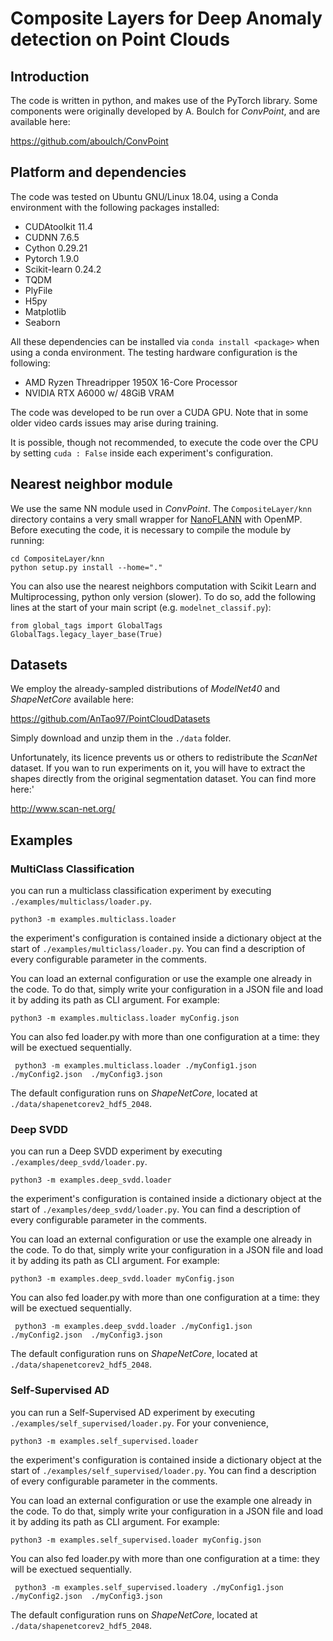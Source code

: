 # Composite Layers for Deep Anomaly detection on Point Clouds


## Introduction

The code is written in python, and makes use of the PyTorch library. Some components were originally
developed by A. Boulch for *ConvPoint*, and are available here:

https://github.com/aboulch/ConvPoint


## Platform and dependencies

The code was tested on Ubuntu GNU/Linux 18.04, using a Conda environment with the following packages installed:

- CUDAtoolkit 11.4
- CUDNN 7.6.5
- Cython 0.29.21
- Pytorch 1.9.0
- Scikit-learn 0.24.2
- TQDM 
- PlyFile
- H5py
- Matplotlib
- Seaborn

All these dependencies can be installed via `conda install <package>` when using a conda environment. The testing hardware configuration is the following:

- AMD Ryzen Threadripper 1950X 16-Core Processor
- NVIDIA RTX A6000 w/ 48GiB VRAM

The code was developed to be run over a CUDA GPU. Note that in some older video cards issues may arise during training.

It is possible, though not recommended, to execute
the code over the CPU by setting `cuda : False` inside each experiment's configuration. 

## Nearest neighbor module
We use the same NN module used in *ConvPoint*. 
The ```CompositeLayer/knn``` directory contains a very small wrapper for [NanoFLANN](https://github.com/jlblancoc/nanoflann) with OpenMP.
Before executing the code, it is necessary to compile the module by running:
```
cd CompositeLayer/knn
python setup.py install --home="."
```

You can also use the nearest neighbors computation with Scikit Learn and Multiprocessing, python only version (slower). To do so, add the following lines at the start of your main script (e.g. ```modelnet_classif.py```):
```
from global_tags import GlobalTags
GlobalTags.legacy_layer_base(True)
```


## Datasets

We employ the already-sampled distributions of *ModelNet40* and *ShapeNetCore* available here:

https://github.com/AnTao97/PointCloudDatasets

Simply download and unzip them in the `./data` folder.

Unfortunately, its licence prevents us or others to redistribute the *ScanNet* dataset. If you wan to run experiments on it, you will have to extract the shapes directly from the original segmentation dataset. You can find more here:'

http://www.scan-net.org/


## Examples

### MultiClass Classification

you can run a multiclass classification experiment by executing `./examples/multiclass/loader.py`.

`python3 -m examples.multiclass.loader `

the experiment's configuration is contained inside a dictionary object at the start of `./examples/multiclass/loader.py`.
You can find a description of every configurable parameter in the comments.

You can load an external configuration or use the example one already in the code. To do that, simply write your configuration in a JSON file and load it by adding its path as CLI argument. For example:

`python3 -m examples.multiclass.loader myConfig.json ` 

You can also fed loader.py with more than one configuration at a time: they will be exectued sequentially.

` python3 -m examples.multiclass.loader ./myConfig1.json ./myConfig2.json  ./myConfig3.json` 

The default configuration runs on *ShapeNetCore*, located at `./data/shapenetcorev2_hdf5_2048`.
### Deep SVDD

you can run a Deep SVDD experiment by executing `./examples/deep_svdd/loader.py`.

`python3 -m examples.deep_svdd.loader `

the experiment's configuration is contained inside a dictionary object at the start of `./examples/deep_svdd/loader.py`.
You can find a description of every configurable parameter in the comments.

You can load an external configuration or use the example one already in the code. To do that, simply write your configuration in a JSON file and load it by adding its path as CLI argument. For example:

`python3 -m examples.deep_svdd.loader myConfig.json ` 

You can also fed loader.py with more than one configuration at a time: they will be exectued sequentially.

` python3 -m examples.deep_svdd.loader ./myConfig1.json ./myConfig2.json  ./myConfig3.json` 

The default configuration runs on *ShapeNetCore*, located at `./data/shapenetcorev2_hdf5_2048`.

### Self-Supervised AD

you can run a Self-Supervised AD experiment by executing `./examples/self_supervised/loader.py`. For your convenience,

`python3 -m examples.self_supervised.loader `

the experiment's configuration is contained inside a dictionary object at the start of `./examples/self_supervised/loader.py`.
You can find a description of every configurable parameter in the comments.

You can load an external configuration or use the example one already in the code. To do that, simply write your configuration in a JSON file and load it by adding its path as CLI argument. For example:

` python3 -m examples.self_supervised.loader myConfig.json ` 

You can also fed loader.py with more than one configuration at a time: they will be exectued sequentially.

` python3 -m examples.self_supervised.loadery ./myConfig1.json ./myConfig2.json  ./myConfig3.json` 

The default configuration runs on *ShapeNetCore*, located at `./data/shapenetcorev2_hdf5_2048`.
